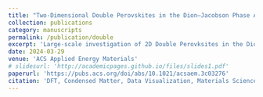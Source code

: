 ```yaml
---
title: "Two-Dimensional Double Perovskites in the Dion–Jacobson Phase Alleviate Parity Forbidden Transitions for Photovoltaic Applications"
collection: publications
category: manuscripts
permalink: /publication/double
excerpt: 'Large-scale investigation of 2D Double Perovksites in the Dion–Jacobson phase'
date: 2024-03-29
venue: 'ACS Applied Energy Materials'
# slidesurl: 'http://academicpages.github.io/files/slides1.pdf'
paperurl: 'https://pubs.acs.org/doi/abs/10.1021/acsaem.3c03276'
citation: 'DFT, Condensed Matter, Data Visualization, Materials Science, Statistics'
---
```

